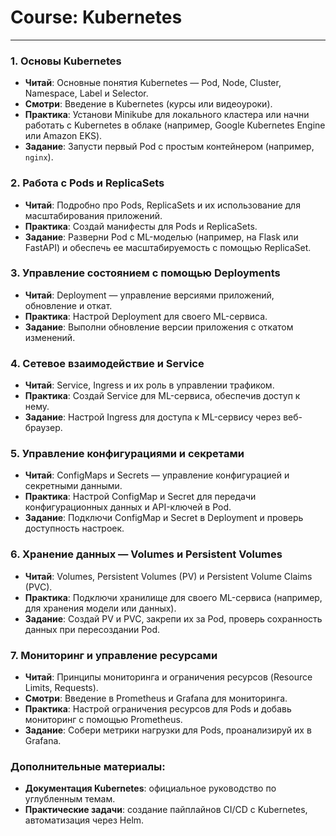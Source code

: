 # Course: Kubernetes

---
### 1. Основы Kubernetes
- **Читай**: Основные понятия Kubernetes — Pod, Node, Cluster, Namespace, Label и Selector.
- **Смотри**: Введение в Kubernetes (курсы или видеоуроки).
- **Практика**: Установи Minikube для локального кластера или начни работать с Kubernetes в облаке (например, Google Kubernetes Engine или Amazon EKS).
- **Задание**: Запусти первый Pod с простым контейнером (например, `nginx`).

### 2. Работа с Pods и ReplicaSets
- **Читай**: Подробно про Pods, ReplicaSets и их использование для масштабирования приложений.
- **Практика**: Создай манифесты для Pods и ReplicaSets.
- **Задание**: Разверни Pod с ML-моделью (например, на Flask или FastAPI) и обеспечь ее масштабируемость с помощью ReplicaSet.

### 3. Управление состоянием с помощью Deployments
- **Читай**: Deployment — управление версиями приложений, обновление и откат.
- **Практика**: Настрой Deployment для своего ML-сервиса.
- **Задание**: Выполни обновление версии приложения с откатом изменений.

### 4. Сетевое взаимодействие и Service
- **Читай**: Service, Ingress и их роль в управлении трафиком.
- **Практика**: Создай Service для ML-сервиса, обеспечив доступ к нему.
- **Задание**: Настрой Ingress для доступа к ML-сервису через веб-браузер.

### 5. Управление конфигурациями и секретами
- **Читай**: ConfigMaps и Secrets — управление конфигурацией и секретными данными.
- **Практика**: Настрой ConfigMap и Secret для передачи конфигурационных данных и API-ключей в Pod.
- **Задание**: Подключи ConfigMap и Secret в Deployment и проверь доступность настроек.

### 6. Хранение данных — Volumes и Persistent Volumes
- **Читай**: Volumes, Persistent Volumes (PV) и Persistent Volume Claims (PVC).
- **Практика**: Подключи хранилище для своего ML-сервиса (например, для хранения модели или данных).
- **Задание**: Создай PV и PVC, закрепи их за Pod, проверь сохранность данных при пересоздании Pod.

### 7. Мониторинг и управление ресурсами
- **Читай**: Принципы мониторинга и ограничения ресурсов (Resource Limits, Requests).
- **Смотри**: Введение в Prometheus и Grafana для мониторинга.
- **Практика**: Настрой ограничения ресурсов для Pods и добавь мониторинг с помощью Prometheus.
- **Задание**: Собери метрики нагрузки для Pods, проанализируй их в Grafana.

### Дополнительные материалы:
- **Документация Kubernetes**: официальное руководство по углубленным темам.
- **Практические задачи**: создание пайплайнов CI/CD с Kubernetes, автоматизация через Helm.